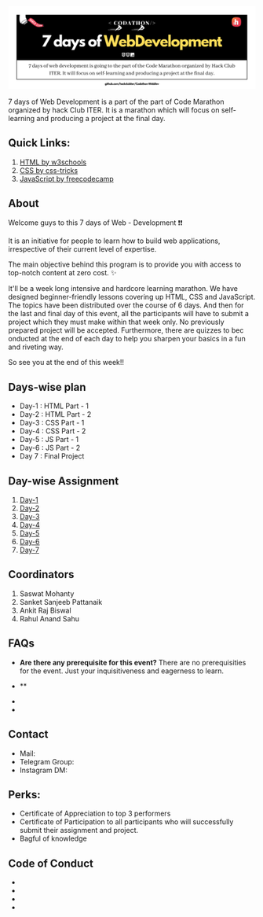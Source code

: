 
<img src="./img/hero.png">


7 days of Web Development is a part of the part of Code Marathon organized by hack Club ITER. It is a marathon which will focus on self-learning and producing a project at the final day.

## Quick Links:
1. [HTML by w3schools](https://www.w3schools.com/html/)
2. [CSS by css-tricks](https://css-tricks.com/)
3. [JavaScript by freecodecamp](https://www.freecodecamp.org/learn/javascript-algorithms-and-data-structures/)

## About
Welcome guys to this 7 days of Web - Development ❗❗ 

It is an initiative for people to learn how to build web applications, irrespective of their current level of expertise. 

The main objective behind this program is to provide you with access to top-notch content at zero cost. ✨

It'll be a week long intensive and hardcore learning marathon. We have designed beginner-friendly lessons covering up HTML, CSS and JavaScript. The topics have been distributed over the course of 6 days. And then for the last and final day of this event, all the participants will have to submit a project which they must make within that week only. No previously prepared project will be accepted. Furthermore, there are quizzes to bec onducted at the end of each day to help you sharpen your basics in a fun and riveting way.

So see you at the end of this week!!

## Days-wise plan
- Day-1 : HTML Part - 1
- Day-2 : HTML Part - 2
- Day-3 : CSS Part - 1
- Day-4 : CSS Part - 2
- Day-5 : JS Part - 1
- Day-6 : JS Part - 2
- Day 7 : Final Project

## Day-wise Assignment
1. [Day-1](https://github.com/hackclubiter/Codathon-WebDev/blob/main/Day-1/README.md) 
2. [Day-2](https://github.com/hackclubiter/Codathon-WebDev/blob/main/Day-2/README.md)
3. [Day-3](https://github.com/hackclubiter/Codathon-WebDev/blob/main/Day-3/README.md) 
4. [Day-4](https://github.com/hackclubiter/Codathon-WebDev/blob/main/Day-4/README.md)
5. [Day-5](https://github.com/hackclubiter/Codathon-WebDev/blob/main/Day-5/README.md)
6. [Day-6](https://github.com/hackclubiter/Codathon-WebDev/blob/main/Day-6/README.md)
7. [Day-7](https://github.com/hackclubiter/Codathon-WebDev/blob/main/Day-7/README.md)

## Coordinators
1. Saswat Mohanty
2. Sanket Sanjeeb Pattanaik 
3. Ankit Raj Biswal
4. Rahul Anand Sahu

## FAQs
- **Are there any prerequisite for this event?**
    There are no prerequisities for the event. Just your inquisitiveness and eagerness to learn.

- **
-
-

## Contact
- Mail:  
- Telegram Group: 
- Instagram DM: 

## Perks:
- Certificate of Appreciation to top 3 performers
- Certificate of Participation to all participants who will successfully submit their assignment and project.
- Bagful of knowledge

## Code of Conduct
-
-
-
-

